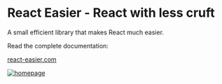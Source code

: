 # React Easier - React with less cruft

A small efficient library that makes React much easier.

Read the complete documentation:

 [react-easier.com](https://react-easier.com)

[![homepage][1]][2]

[1]:  https://react-easier.com/screenshot.png
[2]:  https://react-easier.com "Redirect to homepage"